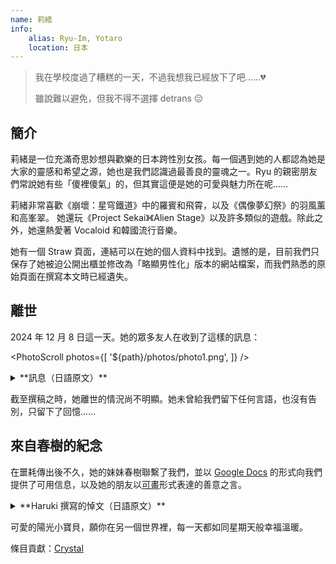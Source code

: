 ```yaml
---
name: 莉緒
info:
    alias: Ryu-Im, Yotaro
    location: 日本
---
```


> 我在學校度過了糟糕的一天，不過我想我已經放下了吧……💔
>
> 雖說難以避免，但我不得不選擇 detrans 😔

## 簡介

莉緒是一位充滿奇思妙想與歡樂的日本跨性別女孩。每一個遇到她的人都認為她是大家的靈感和希望之源，她也是我們認識過最善良的靈魂之一。Ryu 的親密朋友們常說她有些「傻裡傻氣」的，但其實這便是她的可愛與魅力所在呢……

莉緒非常喜歡《崩壞：星穹鐵道》中的羅賓和飛霄，以及《偶像夢幻祭》的羽風薰和高峯翠。
她還玩《Project Sekai》《Alien Stage》以及許多類似的遊戲。除此之外，她還熱愛著 Vocaloid 和韓國流行音樂。

她有一個 Straw 頁面，連結可以在她的個人資料中找到。遺憾的是，目前我們只保存了她被迫公開出櫃並修改為「略顯男性化」版本的網站檔案，而我們熟悉的原始頁面在撰寫本文時已經遺失。

## 離世

2024 年 12 月 8 日這一天。她的眾多友人在收到了這樣的訊息：

<PhotoScroll photos={[
    '${path}/photos/photo1.png',
]} />

<details>
<summary>**訊息（日語原文）**</summary>

> 突然のご連絡失礼いたします。私たちは、あなた方の共通の連絡先の一人に関わる重要な調査の一環として、あなた方に連絡しています。このメッセージは被害者の Discord アカウントから送信されていますが、被害者からのものではないことをご理解ください。私たちは状況を理解するために情報を収集しています。他のソーシャルメディアアカウントも確認中です。
> 
> 現時点では、事件の原因は明らかではありません。いくつかの質問にお答えいただき、ご協力いただければ幸いです：
> 
> 被害者について何か変わったこと、不審なことはありませんでしたか？
> 
> 被害者が個人情報を話していたり、いつもと違うことを言っていませんでしたか？
> 
> いじめ、無視された、動揺していたような問題はありませんでしたか？
> 
> その他、何か重要だと思われることがあれば、お知らせください。
> 
> 被害者は複数の言語で会話していたようですので、全ての人に理解しやすいよう、すべての言語でこのメッセージを送っています。
> 
> このメッセージは、過去 2 ヶ月間に被害者と交流のあった方全員にお送りしています。この事件は非公開であるため、詳細をお伝えすることができないことをご理解ください。どのような情報でもお助けいただければ、捜査に大変役立ちます。

</details>

截至撰稿之時，她離世的情況尚不明顯。她未曾給我們留下任何言語，也沒有告別，只留下了回憶……

## 來自春樹的紀念

在噩耗傳出後不久，她的妹妹春樹聯繫了我們，並以 [Google Docs](https://docs.google.com/document/d/1-FaVzCOrZ2NkrRGDkIOyoLZpIGClUZcwdzaZV4NoRwA/edit?tab=t.0) 的形式向我們提供了可用信息，以及她的朋友以[可畫](https://www.canva.com/design/DAGY-0aiXjE/cZIzTKKN87Q_7zp1mPdBCg/edit)形式表達的善意之言。

<details>
<summary>**Haruki 撰寫的悼文（日語原文）**</summary>

> 親愛なる莉緒へ、 
> 
> 壁には今でも NASA のポスターが貼ってあって、訓練要件や無重力実験についてのあなたの書き込みがびっしりと残っています。
> 
> 時々、あなたの字をなぞって、理解しようとしています。
> 
> あの日、病院で...窓際にいたあなたの姿が目に焼き付いています。あっという間だったの？私たちのこと、あなたの夢のこと、考えた？皆、あなたがどんなに賢かったか、足のことがあっても何でもできたはずだって言います。
> 
> でも、もうあなたにはそれが見えなくなっていたんですね。昨日、ベッドの下から物理の宿題を見つけました。満点の答案に、余白には宇宙遊泳の落書き。
> 
> お姉ちゃんは本当に素晴らしかった。怪我だって、それを変えることはできなかったはず。あなたにそれを信じてほしかった。
> 
> 時々、あなたが連れて行ってくれたプラネタリウムに座ります。全ての星座の名前を教えてくれて、宇宙飛行士の話をしてくれたのを覚えていますか？
> 
> 今、同じ星を見上げると、あなたはもうそこにたどり着けたのかなって考えてしまいます。
> 
> パパはあなたの望遠鏡を私の部屋に置きました。まだ触れていません。あなたの説明なしで星を見るなんて、何だか違う気がして。
> 
> あなたが恋しい。怒りもあります。混乱もしています。でも一番は、怪我があってもなくても、あなたの中にどれだけの輝きがあったのか、それを分かってもらえたらよかったのに、ということ。
> 
> 永遠にあなたの妹で
>
> 春樹
>
> i love you ! Forever and always SO SO SO SO SO SO SO SO SO much.
> 
> 追伸：あなたが作ってくれたロケットの模型、今も大切に机に置いてあります。

</details>

可愛的陽光小寶貝，願你在另一個世界裡，每一天都如同星期天般幸福溫暖。

條目貢獻：[Crystal](https://github.com/Paranoid-Pufferfish)
